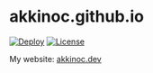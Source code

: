 # akkinoc.github.io

[![Deploy][Deploy Badge]][Deploy]
[![License][License Badge]][License]

[Deploy Badge]: https://github.com/akkinoc/akkinoc.github.io/actions/workflows/deploy.yml/badge.svg
[Deploy]: https://github.com/akkinoc/akkinoc.github.io/actions/workflows/deploy.yml
[License Badge]: https://img.shields.io/badge/License-CC%20BY--SA-blue.svg
[License]: LICENSE.txt

My website: [akkinoc.dev]  

[akkinoc.dev]: https://akkinoc.dev
